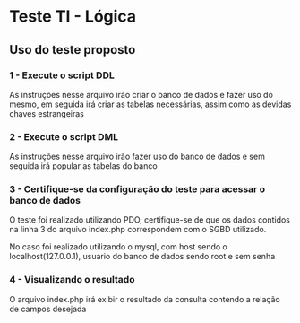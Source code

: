 # Teste TI - Lógica

## Uso do teste proposto

### 1 - Execute o script DDL

As instruções nesse arquivo irão criar o banco de dados e fazer uso do mesmo, em seguida irá criar as tabelas necessárias, assim como as devidas chaves estrangeiras

### 2 - Execute o script DML

As instruções nesse arquivo irão fazer uso do banco de dados e sem seguida irá popular as tabelas do banco

### 3 - Certifique-se da configuração do teste para acessar o banco de dados

O teste foi realizado utilizando PDO, certifique-se de que os dados contidos na linha 3 do arquivo index.php correspondem com o SGBD utilizado.

No caso foi realizado utilizando o mysql, com host sendo o localhost(127.0.0.1), usuario do banco de dados sendo root e sem senha

### 4 - Visualizando o resultado

O arquivo index.php irá exibir o resultado da consulta contendo a relação de campos desejada



